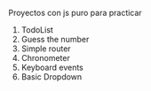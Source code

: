Proyectos con js puro para practicar

1) TodoList
2) Guess the number
3) Simple router
4) Chronometer
5) Keyboard events
6) Basic Dropdown
